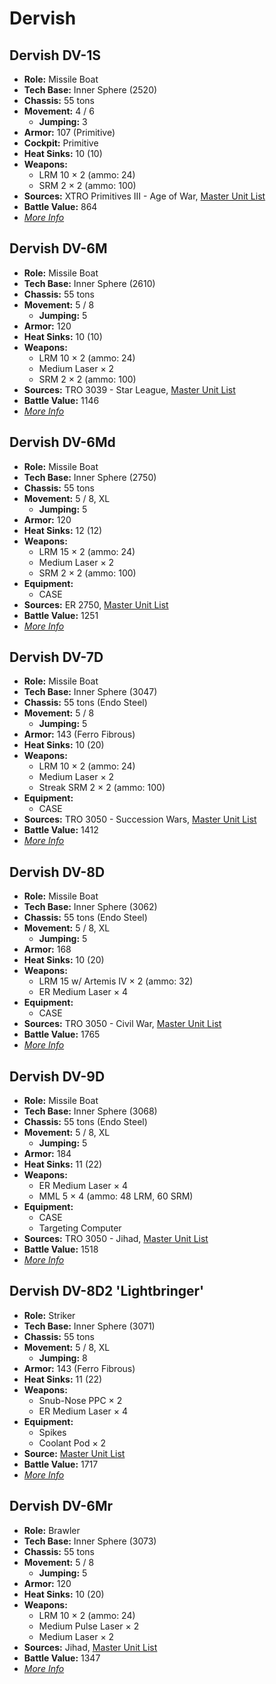 # Dervish
## Dervish DV-1S
- **Role:** Missile Boat
- **Tech Base:** Inner Sphere (2520)
- **Chassis:** 55 tons
- **Movement:** 4 / 6
  - **Jumping:** 3
- **Armor:** 107 (Primitive)
- **Cockpit:** Primitive
- **Heat Sinks:** 10 (10)
- **Weapons:**
  - LRM 10 × 2 (ammo: 24)
  - SRM 2 × 2 (ammo: 100)
- **Sources:** XTRO Primitives III - Age of War, [Master Unit List](http://masterunitlist.info/Unit/Details/877/dervish-dv-1s)
- **Battle Value:** 864
- [*More Info*](dervish/dervish_dv-1s.md)

## Dervish DV-6M
- **Role:** Missile Boat
- **Tech Base:** Inner Sphere (2610)
- **Chassis:** 55 tons
- **Movement:** 5 / 8
  - **Jumping:** 5
- **Armor:** 120
- **Heat Sinks:** 10 (10)
- **Weapons:**
  - LRM 10 × 2 (ammo: 24)
  - Medium Laser × 2
  - SRM 2 × 2 (ammo: 100)
- **Sources:** TRO 3039 - Star League, [Master Unit List](http://masterunitlist.info/Unit/Details/878/dervish-dv-6m)
- **Battle Value:** 1146
- [*More Info*](dervish/dervish_dv-6m.md)

## Dervish DV-6Md
- **Role:** Missile Boat
- **Tech Base:** Inner Sphere (2750)
- **Chassis:** 55 tons
- **Movement:** 5 / 8, XL
  - **Jumping:** 5
- **Armor:** 120
- **Heat Sinks:** 12 (12)
- **Weapons:**
  - LRM 15 × 2 (ammo: 24)
  - Medium Laser × 2
  - SRM 2 × 2 (ammo: 100)
- **Equipment:**
  - CASE
- **Sources:** ER 2750, [Master Unit List](http://masterunitlist.info/Unit/Details/5869/dervish-dv-6md)
- **Battle Value:** 1251
- [*More Info*](dervish/dervish_dv-6md.md)

## Dervish DV-7D
- **Role:** Missile Boat
- **Tech Base:** Inner Sphere (3047)
- **Chassis:** 55 tons (Endo Steel)
- **Movement:** 5 / 8
  - **Jumping:** 5
- **Armor:** 143 (Ferro Fibrous)
- **Heat Sinks:** 10 (20)
- **Weapons:**
  - LRM 10 × 2 (ammo: 24)
  - Medium Laser × 2
  - Streak SRM 2 × 2 (ammo: 100)
- **Equipment:**
  - CASE
- **Sources:** TRO 3050 - Succession Wars, [Master Unit List](http://masterunitlist.info/Unit/Details/880/dervish-dv-7d)
- **Battle Value:** 1412
- [*More Info*](dervish/dervish_dv-7d.md)

## Dervish DV-8D
- **Role:** Missile Boat
- **Tech Base:** Inner Sphere (3062)
- **Chassis:** 55 tons (Endo Steel)
- **Movement:** 5 / 8, XL
  - **Jumping:** 5
- **Armor:** 168
- **Heat Sinks:** 10 (20)
- **Weapons:**
  - LRM 15 w/ Artemis IV × 2 (ammo: 32)
  - ER Medium Laser × 4
- **Equipment:**
  - CASE
- **Sources:** TRO 3050 - Civil War, [Master Unit List](http://masterunitlist.info/Unit/Details/881/dervish-dv-8d)
- **Battle Value:** 1765
- [*More Info*](dervish/dervish_dv-8d.md)

## Dervish DV-9D
- **Role:** Missile Boat
- **Tech Base:** Inner Sphere (3068)
- **Chassis:** 55 tons (Endo Steel)
- **Movement:** 5 / 8, XL
  - **Jumping:** 5
- **Armor:** 184
- **Heat Sinks:** 11 (22)
- **Weapons:**
  - ER Medium Laser × 4
  - MML 5 × 4 (ammo: 48 LRM, 60 SRM)
- **Equipment:**
  - CASE
  - Targeting Computer
- **Sources:** TRO 3050 - Jihad, [Master Unit List](http://masterunitlist.info/Unit/Details/883/dervish-dv-9d)
- **Battle Value:** 1518
- [*More Info*](dervish/dervish_dv-9d.md)

## Dervish DV-8D2 'Lightbringer'
- **Role:** Striker
- **Tech Base:** Inner Sphere (3071)
- **Chassis:** 55 tons
- **Movement:** 5 / 8, XL
  - **Jumping:** 8
- **Armor:** 143 (Ferro Fibrous)
- **Heat Sinks:** 11 (22)
- **Weapons:**
  - Snub-Nose PPC × 2
  - ER Medium Laser × 4
- **Equipment:**
  - Spikes
  - Coolant Pod × 2
- **Source:** [Master Unit List](http://masterunitlist.info/Unit/Details/882/dervish-dv-8d2-lightbringer)
- **Battle Value:** 1717
- [*More Info*](dervish/dervish_dv-8d2_'lightbringer'.md)

## Dervish DV-6Mr
- **Role:** Brawler
- **Tech Base:** Inner Sphere (3073)
- **Chassis:** 55 tons
- **Movement:** 5 / 8
  - **Jumping:** 5
- **Armor:** 120
- **Heat Sinks:** 10 (20)
- **Weapons:**
  - LRM 10 × 2 (ammo: 24)
  - Medium Pulse Laser × 2
  - Medium Laser × 2
- **Sources:** Jihad, [Master Unit List](http://masterunitlist.info/Unit/Details/879/dervish-dv-6mr)
- **Battle Value:** 1347
- [*More Info*](dervish/dervish_dv-6mr.md)

